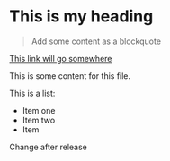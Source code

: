 # This is my heading

> Add some content as a blockquote

[This link will go somewhere](#)

This is some content for this file.

This is a list:
- Item one
- Item two
- Item

Change after release
